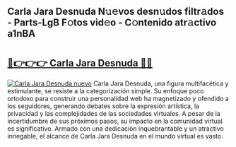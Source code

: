 ## Carla Jara Desnuda N𝚞𝚎vos desn𝚞dos filtr𝚊dos - Parts-LgB F𝚘tos vid𝚎o - C𝚘ntenido atr𝚊ctivo a1nBA

# <h2><a href="http://mb0keqr.tromn.icu/?c=Carla+Jara+Desnuda">🔗👉👉👉 Carla Jara Desnuda 🔗🔗</a></h2>

[![Carla Jara Desnuda nuevo](https://i.imgur.com/pEAQMta.gif)](http://mb0keqr.tromn.icu/?c=Carla+Jara+Desnuda)
Carla Jara Desnuda, una figura multifacética y estimulante, se resiste a la categorización simple. Su enfoque poco ortodoxo para construir una personalidad web ha magnetizado y ofendido a los seguidores, generando debates sobre la expresión artística, la privacidad y las complejidades de las sociedades virtuales. A pesar de la incertidumbre de sus próximos pasos, su impacto en la comunidad virtual es significativo. Armado con una dedicación inquebrantable y un atractivo innegable, el alcance de Carla Jara Desnuda en el mundo virtual es vasto.
